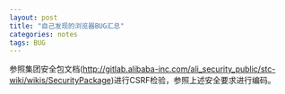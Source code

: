 ```yaml
---
layout: post
title: "自己发现的浏览器BUG汇总"
categories: notes
tags: BUG
---
```



参照集团安全包文档(http://gitlab.alibaba-inc.com/ali_security_public/stc-wiki/wikis/SecurityPackage)进行CSRF检验，参照上述安全要求进行编码。